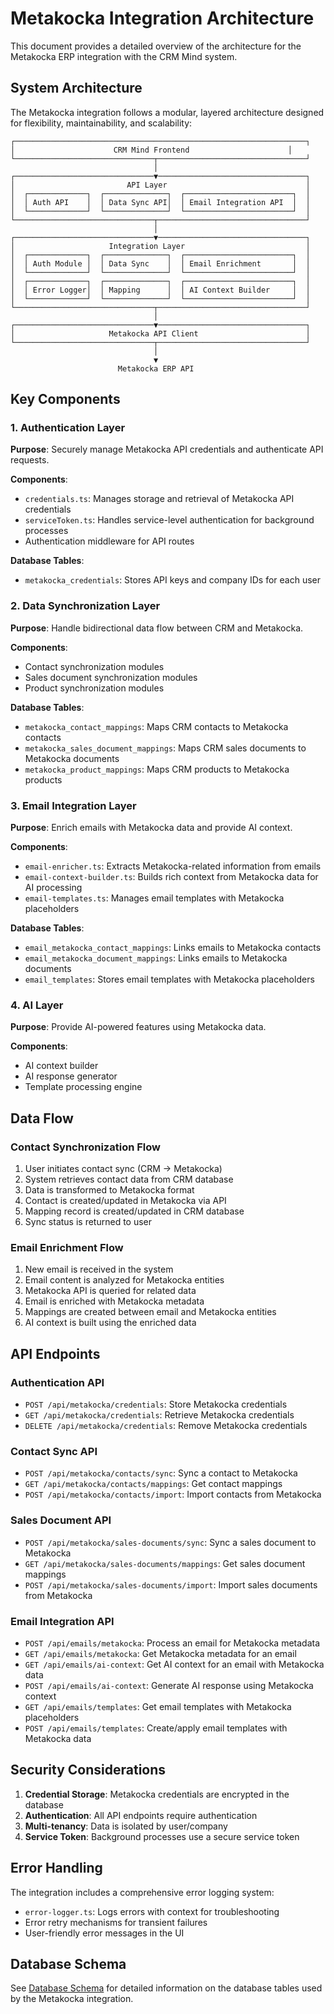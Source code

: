 # Metakocka Integration Architecture

This document provides a detailed overview of the architecture for the Metakocka ERP integration with the CRM Mind system.

## System Architecture

The Metakocka integration follows a modular, layered architecture designed for flexibility, maintainability, and scalability:

```
┌─────────────────────────────────────────────────────────────────┐
│                      CRM Mind Frontend                      │
└───────────────────────────────┬─────────────────────────────────┘
                                │
┌───────────────────────────────▼─────────────────────────────────┐
│                         API Layer                               │
│  ┌─────────────┐  ┌──────────────┐  ┌────────────────────────┐  │
│  │ Auth API    │  │ Data Sync API│  │ Email Integration API  │  │
│  └─────────────┘  └──────────────┘  └────────────────────────┘  │
└───────────────────────────────┬─────────────────────────────────┘
                                │
┌───────────────────────────────▼─────────────────────────────────┐
│                     Integration Layer                           │
│  ┌─────────────┐  ┌──────────────┐  ┌────────────────────────┐  │
│  │ Auth Module │  │ Data Sync    │  │ Email Enrichment       │  │
│  └─────────────┘  └──────────────┘  └────────────────────────┘  │
│  ┌─────────────┐  ┌──────────────┐  ┌────────────────────────┐  │
│  │ Error Logger│  │ Mapping      │  │ AI Context Builder     │  │
│  └─────────────┘  └──────────────┘  └────────────────────────┘  │
└───────────────────────────────┬─────────────────────────────────┘
                                │
┌───────────────────────────────▼─────────────────────────────────┐
│                     Metakocka API Client                        │
└───────────────────────────────┬─────────────────────────────────┘
                                │
                                ▼
                        Metakocka ERP API
```

## Key Components

### 1. Authentication Layer

**Purpose**: Securely manage Metakocka API credentials and authenticate API requests.

**Components**:
- `credentials.ts`: Manages storage and retrieval of Metakocka API credentials
- `serviceToken.ts`: Handles service-level authentication for background processes
- Authentication middleware for API routes

**Database Tables**:
- `metakocka_credentials`: Stores API keys and company IDs for each user

### 2. Data Synchronization Layer

**Purpose**: Handle bidirectional data flow between CRM and Metakocka.

**Components**:
- Contact synchronization modules
- Sales document synchronization modules
- Product synchronization modules

**Database Tables**:
- `metakocka_contact_mappings`: Maps CRM contacts to Metakocka contacts
- `metakocka_sales_document_mappings`: Maps CRM sales documents to Metakocka documents
- `metakocka_product_mappings`: Maps CRM products to Metakocka products

### 3. Email Integration Layer

**Purpose**: Enrich emails with Metakocka data and provide AI context.

**Components**:
- `email-enricher.ts`: Extracts Metakocka-related information from emails
- `email-context-builder.ts`: Builds rich context from Metakocka data for AI processing
- `email-templates.ts`: Manages email templates with Metakocka placeholders

**Database Tables**:
- `email_metakocka_contact_mappings`: Links emails to Metakocka contacts
- `email_metakocka_document_mappings`: Links emails to Metakocka documents
- `email_templates`: Stores email templates with Metakocka placeholders

### 4. AI Layer

**Purpose**: Provide AI-powered features using Metakocka data.

**Components**:
- AI context builder
- AI response generator
- Template processing engine

## Data Flow

### Contact Synchronization Flow

1. User initiates contact sync (CRM → Metakocka)
2. System retrieves contact data from CRM database
3. Data is transformed to Metakocka format
4. Contact is created/updated in Metakocka via API
5. Mapping record is created/updated in CRM database
6. Sync status is returned to user

### Email Enrichment Flow

1. New email is received in the system
2. Email content is analyzed for Metakocka entities
3. Metakocka API is queried for related data
4. Email is enriched with Metakocka metadata
5. Mappings are created between email and Metakocka entities
6. AI context is built using the enriched data

## API Endpoints

### Authentication API

- `POST /api/metakocka/credentials`: Store Metakocka credentials
- `GET /api/metakocka/credentials`: Retrieve Metakocka credentials
- `DELETE /api/metakocka/credentials`: Remove Metakocka credentials

### Contact Sync API

- `POST /api/metakocka/contacts/sync`: Sync a contact to Metakocka
- `GET /api/metakocka/contacts/mappings`: Get contact mappings
- `POST /api/metakocka/contacts/import`: Import contacts from Metakocka

### Sales Document API

- `POST /api/metakocka/sales-documents/sync`: Sync a sales document to Metakocka
- `GET /api/metakocka/sales-documents/mappings`: Get sales document mappings
- `POST /api/metakocka/sales-documents/import`: Import sales documents from Metakocka

### Email Integration API

- `POST /api/emails/metakocka`: Process an email for Metakocka metadata
- `GET /api/emails/metakocka`: Get Metakocka metadata for an email
- `GET /api/emails/ai-context`: Get AI context for an email with Metakocka data
- `POST /api/emails/ai-context`: Generate AI response using Metakocka context
- `GET /api/emails/templates`: Get email templates with Metakocka placeholders
- `POST /api/emails/templates`: Create/apply email templates with Metakocka data

## Security Considerations

1. **Credential Storage**: Metakocka credentials are encrypted in the database
2. **Authentication**: All API endpoints require authentication
3. **Multi-tenancy**: Data is isolated by user/company
4. **Service Token**: Background processes use a secure service token

## Error Handling

The integration includes a comprehensive error logging system:
- `error-logger.ts`: Logs errors with context for troubleshooting
- Error retry mechanisms for transient failures
- User-friendly error messages in the UI

## Database Schema

See [Database Schema](./database-schema.md) for detailed information on the database tables used by the Metakocka integration.
